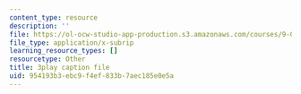 ```yaml
---
content_type: resource
description: ''
file: https://ol-ocw-studio-app-production.s3.amazonaws.com/courses/9-04-sensory-systems-fall-2013/954193b3ebc9f4ef833b7aec185e0e5a_t4IA4GsLMEk.srt
file_type: application/x-subrip
learning_resource_types: []
resourcetype: Other
title: 3play caption file
uid: 954193b3-ebc9-f4ef-833b-7aec185e0e5a
---
```

